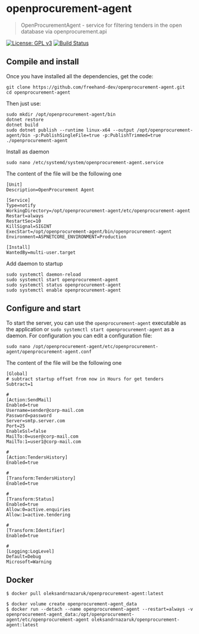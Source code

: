 # openprocurement-agent
> OpenProcurementAgent - service for filtering tenders in the  open database via openprocurement.api

[![License: GPL v3](https://img.shields.io/badge/License-GPLv3-brightgreen.svg)](COPYING)
[![Build Status](https://dev.azure.com/oleksandr-nazaruk/openprocurement-agent/_apis/build/status/openprocurement-agent-CI)](https://dev.azure.com/oleksandr-nazaruk/openprocurement-agent/_apis/build/status/openprocurement-agent-CI)


## Compile and install
Once you have installed all the dependencies, get the code:

	git clone https://github.com/freehand-dev/openprocurement-agent.git
	cd openprocurement-agent

Then just use:

	sudo mkdir /opt/openprocurement-agent/bin
	dotnet restore
	dotnet build
	sudo dotnet publish --runtime linux-x64 --output /opt/openprocurement-agent/bin -p:PublishSingleFile=true -p:PublishTrimmed=true ./openprocurement-agent

Install as daemon
   
	sudo nano /etc/systemd/system/openprocurement-agent.service

The content of the file will be the following one

	[Unit]
	Description=OpenProcurement Agent 

	[Service]
	Type=notify
	WorkingDirectory=/opt/openprocurement-agent/etc/openprocurement-agent
	Restart=always
	RestartSec=10
	KillSignal=SIGINT
	ExecStart=/opt/openprocurement-agent/bin/openprocurement-agent
	Environment=ASPNETCORE_ENVIRONMENT=Production 

	[Install]
	WantedBy=multi-user.target

Add daemon to startup

	sudo systemctl daemon-reload
	sudo systemctl start openprocurement-agent
	sudo systemctl status openprocurement-agent
	sudo systemctl enable openprocurement-agent


## Configure and start
To start the server, you can use the `openprocurement-agent` executable as the application or `sudo systemctl start openprocurement-agent` as a daemon. For configuration you can edit a configuration file:

	sudo nano /opt/openprocurement-agent/etc/openprocurement-agent/openprocurement-agent.conf

The content of the file will be the following one

	[Global]
	# subtract startup offset from now in Hours for get tenders 
	Subtract=1 

	#
	[Action:SendMail]
	Enabled=true
	Username=sender@corp-mail.com
	Password=password
	Server=smtp.server.com
	Port=25
	EnableSsl=false
	MailTo:0=user@corp-mail.com
	MailTo:1=user1@corp-mail.com

	#
	[Action:TendersHistory]
	Enabled=true

	#
	[Transform:TendersHistory]
	Enabled=true

	#
	[Transform:Status]
	Enabled=true
	Allow:0=active.enquiries
	Allow:1=active.tendering

	#
	[Transform:Identifier]
	Enabled=true

	#
	[Logging:LogLevel]
	Default=Debug
	Microsoft=Warning

## Docker

	$ docker pull oleksandrnazaruk/openprocurement-agent:latest
	
	$ docker volume create openprocurement-agent_data
	$ docker run --detach --name openprocurement-agent --restart=always -v openprocurement-agent_data:/opt/openprocurement-agent/etc/openprocurement-agent oleksandrnazaruk/openprocurement-agent:latest